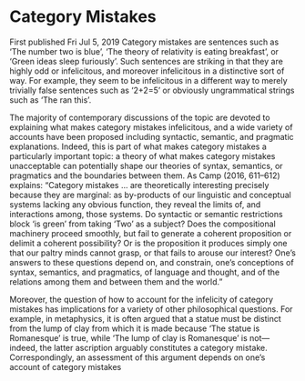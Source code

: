 # Category Mistakes
First published Fri Jul 5, 2019
Category mistakes are sentences such as ‘The number two is blue’, ‘The theory of relativity is eating breakfast’, or ‘Green ideas sleep furiously’. Such sentences are striking in that they are highly odd or infelicitous, and moreover infelicitous in a distinctive sort of way. For example, they seem to be infelicitous in a different way to merely trivially false sentences such as ‘2+2=5’ or obviously ungrammatical strings such as ‘The ran this’.

The majority of contemporary discussions of the topic are devoted to explaining what makes category mistakes infelicitous, and a wide variety of accounts have been proposed including syntactic, semantic, and pragmatic explanations. Indeed, this is part of what makes category mistakes a particularly important topic: a theory of what makes category mistakes unacceptable can potentially shape our theories of syntax, semantics, or pragmatics and the boundaries between them. As Camp (2016, 611–612) explains: “Category mistakes … are theoretically interesting precisely because they are marginal: as by-products of our linguistic and conceptual systems lacking any obvious function, they reveal the limits of, and interactions among, those systems. Do syntactic or semantic restrictions block ‘is green’ from taking ‘Two’ as a subject? Does the compositional machinery proceed smoothly, but fail to generate a coherent proposition or delimit a coherent possibility? Or is the proposition it produces simply one that our paltry minds cannot grasp, or that fails to arouse our interest? One’s answers to these questions depend on, and constrain, one’s conceptions of syntax, semantics, and pragmatics, of language and thought, and of the relations among them and between them and the world.”

Moreover, the question of how to account for the infelicity of category mistakes has implications for a variety of other philosophical questions. For example, in metaphysics, it is often argued that a statue must be distinct from the lump of clay from which it is made because ‘The statue is Romanesque’ is true, while ‘The lump of clay is Romanesque’ is not—indeed, the latter ascription arguably constitutes a category mistake. Correspondingly, an assessment of this argument depends on one’s account of category mistakes 


